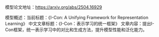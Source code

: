 模型论文地址：https://arxiv.org/abs/2504.16929

模型概述：当前标题：《I-Con: A Unifying Framework for Representation Learning》
中文文章标题：《I-Con：表示学习的统一框架》
文章内容：提出I-Con框架，统一表示学习中的对比和生成方法，提升模型性能和泛化能力。
